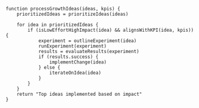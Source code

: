    function processGrowthIdeas(ideas, kpis) {
        prioritizedIdeas = prioritizeIdeas(ideas)
        
        for idea in prioritizedIdeas {
            if (isLowEffortHighImpact(idea) && alignsWithKPI(idea, kpis)) {
                experiment = outlineExperiment(idea)
                runExperiment(experiment)
                results = evaluateResults(experiment)
                if (results.success) {
                    implementChange(idea)
                } else {
                    iterateOnIdea(idea)
                }
            }
        }
        return "Top ideas implemented based on impact"
    }
